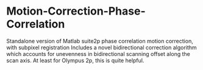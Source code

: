 # Motion-Correction-Phase-Correlation
Standalone version of Matlab suite2p phase correlation motion correction, with subpixel registration
Includes a novel bidirectional correction algorithm which accounts for unevenness in bidirectional scanning offset along the scan axis. At least for Olympus 2p, this is quite helpful.
